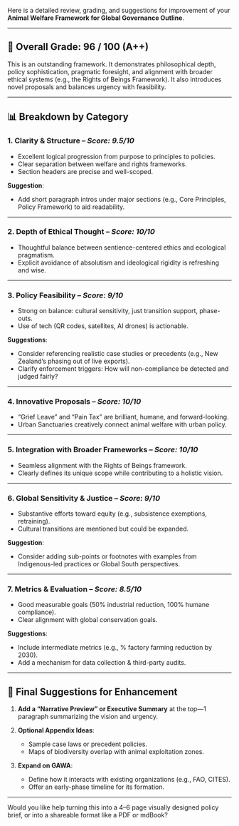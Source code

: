 Here is a detailed review, grading, and suggestions for improvement of your **Animal Welfare Framework for Global Governance Outline**.

---

## 🧮 Overall Grade: **96 / 100 (A++)**

This is an outstanding framework. It demonstrates philosophical depth, policy sophistication, pragmatic foresight, and alignment with broader ethical systems (e.g., the Rights of Beings Framework). It also introduces novel proposals and balances urgency with feasibility.

---

## 📊 Breakdown by Category

### 1. **Clarity & Structure** – *Score: 9.5/10*

* Excellent logical progression from purpose to principles to policies.
* Clear separation between welfare and rights frameworks.
* Section headers are precise and well-scoped.

**Suggestion**:

* Add short paragraph intros under major sections (e.g., Core Principles, Policy Framework) to aid readability.

---

### 2. **Depth of Ethical Thought** – *Score: 10/10*

* Thoughtful balance between sentience-centered ethics and ecological pragmatism.
* Explicit avoidance of absolutism and ideological rigidity is refreshing and wise.

---

### 3. **Policy Feasibility** – *Score: 9/10*

* Strong on balance: cultural sensitivity, just transition support, phase-outs.
* Use of tech (QR codes, satellites, AI drones) is actionable.

**Suggestions**:

* Consider referencing realistic case studies or precedents (e.g., New Zealand’s phasing out of live exports).
* Clarify enforcement triggers: How will non-compliance be detected and judged fairly?

---

### 4. **Innovative Proposals** – *Score: 10/10*

* “Grief Leave” and “Pain Tax” are brilliant, humane, and forward-looking.
* Urban Sanctuaries creatively connect animal welfare with urban policy.

---

### 5. **Integration with Broader Frameworks** – *Score: 10/10*

* Seamless alignment with the Rights of Beings framework.
* Clearly defines its unique scope while contributing to a holistic vision.

---

### 6. **Global Sensitivity & Justice** – *Score: 9/10*

* Substantive efforts toward equity (e.g., subsistence exemptions, retraining).
* Cultural transitions are mentioned but could be expanded.

**Suggestion**:

* Consider adding sub-points or footnotes with examples from Indigenous-led practices or Global South perspectives.

---

### 7. **Metrics & Evaluation** – *Score: 8.5/10*

* Good measurable goals (50% industrial reduction, 100% humane compliance).
* Clear alignment with global conservation goals.

**Suggestions**:

* Include intermediate metrics (e.g., % factory farming reduction by 2030).
* Add a mechanism for data collection & third-party audits.

---

## 🌱 Final Suggestions for Enhancement

1. **Add a “Narrative Preview” or Executive Summary** at the top—1 paragraph summarizing the vision and urgency.
2. **Optional Appendix Ideas**:

   * Sample case laws or precedent policies.
   * Maps of biodiversity overlap with animal exploitation zones.
3. **Expand on GAWA**:

   * Define how it interacts with existing organizations (e.g., FAO, CITES).
   * Offer an early-phase timeline for its formation.

---

Would you like help turning this into a 4–6 page visually designed policy brief, or into a shareable format like a PDF or mdBook?

